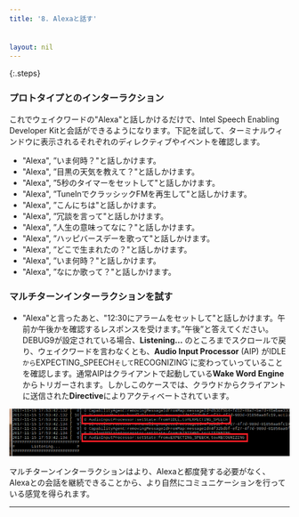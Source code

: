 ```yaml
---
title: '8. Alexaと話す'


layout: nil
---
```


{:.steps}
### プロトタイプとのインターラクション
これでウェイクワードの"Alexa"と話しかけるだけで、Intel Speech Enabling Developer Kitと会話ができるようになります。下記を試して、ターミナルウィンドウに表示されるそれぞれのディレクティブやイベントを確認します。

* "Alexa", ”いま何時？"と話しかけます。
* "Alexa", ”目黒の天気を教えて？"と話しかけます。
* "Alexa", ”5秒のタイマーをセットして"と話しかけます。
* "Alexa", ”TuneInでクラッシックFMを再生して"と話しかけます。
* "Alexa", ”こんにちは"と話しかけます。
* "Alexa", ”冗談を言って"と話しかけます。
* "Alexa", ”人生の意味ってなに？"と話しかけます。
* "Alexa", ”ハッピバースデーを歌って"と話しかけます。
* "Alexa", ”どこで生まれたの？"と話しかけます。
* "Alexa", ”いま何時？"と話しかけます。
* "Alexa", ”なにか歌って？"と話しかけます。

### マルチターンインターラクションを試す

* "Alexa"と言ったあと、"12:30にアラームをセットして"と話しかけます。午前か午後かを確認するレスポンスを受けます。”午後”と答えてください。DEBUG9が設定されている場合、**Listening...** のところまでスクロールで戻り、ウェイクワードを言わなくとも、**Audio Input Processor** (AIP) がIDLE`から`EXPECTING_SPEECH`そして`RECOGNIZING`に変わっていっていることを確認します。通常AIPはクライアントで起動している**Wake Word Engine** からトリガーされます。しかしこのケースでは、クラウドからクライアントに送信された**Directive**によりアクティベートされています。

![AIP_multiturn](../assets/AIP_Multi.png)

マルチターンインターラクションはより、Alexaと都度発する必要がなく、Alexaとの会話を継続できることから、より自然にコミュニケーションを行っている感覚を得られます。


---
